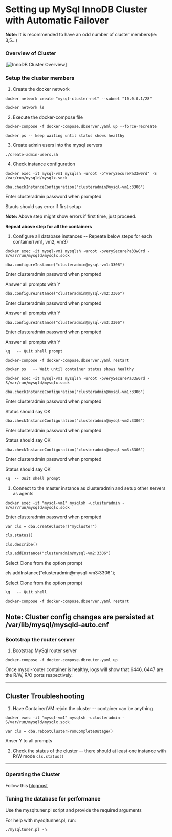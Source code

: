 # Setting up MySql InnoDB Cluster with Automatic Failover

**Note:** It is recommended to have an odd number of cluster members(ie: 3,5...)

### Overview of Cluster

[![InnoDB Cluster Overview](assets/innodb-cluster-overview.png, "by MySQL Docs")]

### Setup the cluster members

1. Create the docker network

`docker network create "mysql-cluster-net" --subnet "10.0.0.1/28"`

`docker network ls`

2. Execute the docker-compose file

`docker-compose -f docker-compose.dbserver.yaml up --force-recreate`

`docker ps -- keep waiting until status shows healthy`

3. Create admin users into the mysql servers

`./create-admin-users.sh`

4. Check instance configuration

`docker exec -it mysql-vm1 mysqlsh -uroot -p"verySecurePa33w0rd" -S /var/run/mysqld/mysqlx.sock`

`dba.checkInstanceConfiguration("clusteradmin@mysql-vm1:3306")`

Enter clusteradmin password when prompted

Stauts should say error if first setup

**Note:** Above step might show errors if first time, just proceed.

**Repeat above step for all the containers**

1. Configure all database instances -- Repeate below steps for each container(vm1, vm2, vm3)

`docker exec -it mysql-vm1 mysqlsh -uroot -pverySecurePa33w0rd -S/var/run/mysqld/mysqlx.sock`

`dba.configureInstance("clusteradmin@mysql-vm1:3306")`

Enter clusteradmin password when prompted

Answer all prompts with Y

`dba.configureInstance("clusteradmin@mysql-vm2:3306")`

Enter clusteradmin password when prompted

Answer all prompts with Y

`dba.configureInstance("clusteradmin@mysql-vm3:3306")`

Enter clusteradmin password when prompted

Answer all prompts with Y

`\q   -- Quit shell prompt`

`docker-compose -f docker-compose.dbserver.yaml restart`

`docker ps   -- Wait until container status shows healthy`

`docker exec -it mysql-vm1 mysqlsh -uroot -pverySecurePa33w0rd -S/var/run/mysqld/mysqlx.sock`

`dba.checkInstanceConfiguration("clusteradmin@mysql-vm1:3306")`

Enter clusteradmin password when prompted

Status should say OK

`dba.checkInstanceConfiguration("clusteradmin@mysql-vm2:3306")`

Enter clusteradmin password when prompted

Status should say OK

`dba.checkInstanceConfiguration("clusteradmin@mysql-vm3:3306")`

Enter clusteradmin password when prompted

Status should say OK

`\q  -- Quit shell prompt`

1. Connect to the master instance as clusteradmin and setup other servers as agents

`docker exec -it "mysql-vm1" mysqlsh -uclusteradmin -S/var/run/mysqld/mysqlx.sock`

Enter clusteradmin password when prompted

`var cls = dba.createCluster("myCluster")` 

`cls.status()`                                     

`cls.describe()`                                     

`cls.addInstance("clusteradmin@mysql-vm2:3306")`

Select Clone from the option prompt

cls.addInstance("clusteradmin@mysql-vm3:3306");

Select Clone from the option prompt

`\q   -- Quit shell`

`docker-compose -f docker-compose.dbserver.yaml restart`

**Note:** Cluster config changes are persisted at /var/lib/mysql/mysqld-auto.cnf
---

### Bootstrap the router server

1. Bootstrap MySql router server

`docker-compose -f docker-compose.dbrouter.yaml up`

Once mysql-router container is healthy, logs will show that 6446, 6447 are the R/W, R/O ports respectively.

---

## Cluster Troubleshooting

1. Have Container/VM rejoin the cluster -- container can be anything

`docker exec -it "mysql-vm1" mysqlsh -uclusteradmin -S/var/run/mysqld/mysqlx.sock`

`var cls = dba.rebootClusterFromCompleteOutage()`

Anser Y to all prompts

2. Check the status of the cluster -- there should at least one instance with R/W mode
`cls.status()`
---

### Operating the Cluster


Follow this [blogpost](https://severalnines.com/database-blog/mysql-innodb-cluster-80-complete-operation-walk-through-part-two)


### Tuning the database for performance

Use the mysqltuner.pl script and provide the required arguments

For help with mysqltunner.pl, run:

`./mysqltuner.pl -h`



